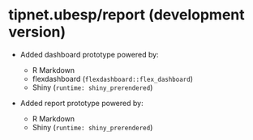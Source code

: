 # tipnet.ubesp/report (development version)

* Added dashboard prototype powered by:
  - R Markdown
  - flexdashboard (`flexdashboard::flex_dashboard`)
  - Shiny (`runtime: shiny_prerendered`)
  
* Added report prototype powered by:
  - R Markdown
  - Shiny (`runtime: shiny_prerendered`)
